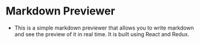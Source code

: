 # Markdown Previewer
- This is a simple markdown previewer that allows you to write markdown and see the preview of it in real time. It is built using React and Redux.